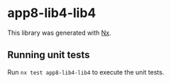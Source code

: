 # app8-lib4-lib4

This library was generated with [Nx](https://nx.dev).

## Running unit tests

Run `nx test app8-lib4-lib4` to execute the unit tests.
